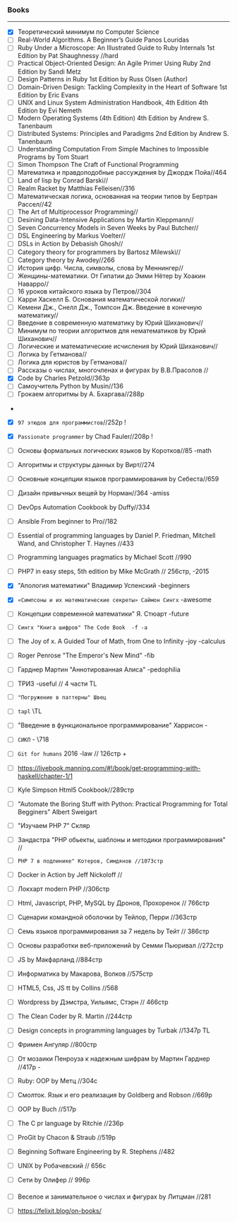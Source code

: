 
### Books
****


- [x] Теоретический минимум по Computer Science
- [ ] Real-World Algorithms. A Beginner’s Guide Panos Louridas
- [ ] Ruby Under a Microscope: An Illustrated Guide to Ruby Internals 1st Edition by Pat Shaughnessy //hard
- [ ] Practical Object-Oriented Design: An Agile Primer Using Ruby 2nd Edition by Sandi Metz 
- [ ] Design Patterns in Ruby 1st Edition by Russ Olsen  (Author)
- [ ] Domain-Driven Design: Tackling Complexity in the Heart of Software 1st Edition by Eric Evans 
- [ ] UNIX and Linux System Administration Handbook, 4th Edition 4th Edition by Evi Nemeth
- [ ] Modern Operating Systems (4th Edition) 4th Edition by Andrew S. Tanenbaum 
- [ ] Distributed Systems: Principles and Paradigms 2nd Edition by Andrew S. Tanenbaum
- [ ] Understanding Computation From Simple Machines to Impossible Programs by Tom Stuart
- [ ] Simon Thompson The Craft of Functional Programming
- [ ] Математика и правдоподобные рассуждения by Джордж Пойа//464
- [ ] Land of lisp by Conrad Barski//
- [ ] Realm Racket by Matthias Felleisen//316
- [ ] Математическая логика, основанная на теории типов by Бертран Рассел//42
- [ ] The Art of Multiprocessor Programming//
- [ ] Desining Data-Intensive Applications by Martin Kleppmann//
- [ ] Seven Concurrency Models in Seven Weeks by Paul Butcher//
- [ ] DSL Engineering by Markus Voelter//
- [ ] DSLs in Action by Debasish Ghosh//
- [ ] Category theory for programmers by Bartosz Milewski//
- [ ] Category theory by Awodey//266
- [ ] История цифр. Числа, символы, слова by Меннингер//
- [ ] Женщины-математики. От Гипатии до Эмми Нётер by Хоакин Наварро//
- [ ] 16 уроков китайского языка by Петров//304
- [ ] Карри Хаскелл Б. Основания математической логики//
- [ ] Кемени Дж., Снелл Дж., Томпсон Дж. Введение в конечную математику//
- [ ] Введение в современную математику by Юрий Шиханович//
- [ ] Минимум по теории алгоритмов для нематематиков by Юрий Шиханович//
- [ ] Логические и математические исчисления by Юрий Шиханович//
- [ ] Логика by Гетманова//
- [ ] Логика для юристов by Гетманова//
- [ ] Рассказы о числах, многочленах и фигурах by В.В.Прасолов //
- [x] Code by Charles Petzold//363p
- [ ] Cамоучитель Python by Musin//136
- [ ] Грокаем алгоритмы by А. Бхаргава//288p
-
- [x] `97 этюдов для программистов`//252p !
- [x] `Passionate programmer` by Chad Fauler//208p !

- [ ] Основы формальных логических языков by Коротков//85 -math
- [ ] Алгоритмы и структуры данных by Вирт//274
- [ ] Основные концепции языков программирования by Себеста//659
- [ ] Дизайн привычных вещей by Норман//364 -amiss
- [ ] DevOps Automation Cookbook by Duffy//334
- [ ] Ansible From beginner to Pro//182
- [ ] Essential of programming languages by  Daniel P. Friedman, Mitchell Wand, and Christopher T. Haynes //433
- [ ] Programming languages pragmatics by Michael Scott //990
- [ ] PHP7 in easy steps, 5th edition by Mike McGrath // 256стр, -2015

- [x] "Апология математики" Владимир Успенский -beginners
- [x] `«Симпсоны и их математические секреты» Саймон Сингх` -awesome 
- [ ] Концепции современной математики" Я. Стюарт -future

- [ ] `Сингх "Книга шифров" The Code Book  -f -a`

- [ ] The Joy of x. A Guided Tour of Math, from One to Infinity -joy -calculus
- [ ]  Roger Penrose "The Emperor's New Mind" -fib
- [ ]  Гарднер Мартин "Аннотированная Алиса" -pedophilia
- [ ]  ТРИЗ -useful // 4 части TL

- [ ]  `"Погружение в паттерны" Швец`
- [ ]  `tapl` \\TL
- [ ]  "Введение в функциональное программирование" Харрисон -
- [ ]  `СИКП` - \\718
- [ ]  `Git for humans` 2016 -law // 126стр +


- [ ]  https://livebook.manning.com/#!/book/get-programming-with-haskell/chapter-1/1

- [ ]  Kyle Simpson Html5 Cookbook//289стр
- [ ]  "Automate the Boring Stuff with Python: Practical Programming for Total Begginers" Albert Sweigart
- [ ]  "Изучаем PHP 7" Скляр
- [ ]  Зандастра "PHP обьекты, шаблоны и методики программирования" //
- [ ]  `PHP 7 в подлинике" Котеров, Симдянов //1073стр`
- [ ]  Docker in Action by Jeff Nickoloff //
- [ ]  Локхарт modern PHP //306стр

- [ ] Html, Javascript, PHP, MySQL by Дронов, Прохоренок // 766стр
- [ ] Сценарии командной оболочки by Тейлор, Перри //363стр
- [ ] Семь языков программирования за 7 недель by Тейт // 386стр
- [ ] Основы разработки веб-приложений by Семми Пьюривал //272стр
- [ ] JS by Макфарланд //884стр
- [ ] Информатика by Макарова, Волков //575стр
- [ ] HTML5, Css, JS tt by Collins //568
- [ ] Wordpress by Дэмстра, Уильямс, Стэрн // 466стр
- [ ] The Clean Coder by R. Martin //244стр
- [ ] Design concepts in programming languages by Turbak //1347p TL
- [ ] Фримен Ангуляр //800стр
- [ ] От мозаики Пенроуза к надежным шифрам by Мартин Гарднер //417p - 
- [ ] Ruby: OOP by Метц //304с 
- [ ] Смолток. Язык и его реализация by Goldberg and Robson //669p
- [ ] OOP by Buch //517p
- [ ] The C pr language by Ritchie //236p
- [ ] ProGit by Chacon & Straub //519p
- [ ] Beginning Software Engineering by R. Stephens //482
- [ ] UNIX by Робачевский // 656с
- [ ] Сети by Олифер // 996p
####
- [ ] Веселое и занимательное о числах и фигурах by Литцман //281




- [ ] https://felixit.blog/on-books/

